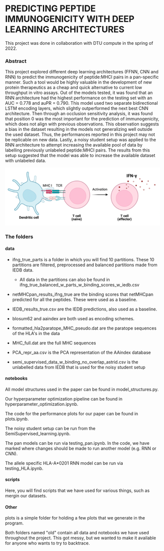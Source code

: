 # PREDICTING PEPTIDE IMMUNOGENICITY WITH DEEP LEARNING ARCHITECTURES

This project was done in collaboration with DTU compute in the spring of 2022. 

### Abstract

This project explored different deep learning architectures (FFNN, CNN and RNN) to predict the immunogenicity of peptide:MHCI pairs in a pan-specific manner. Such a tool would be highly valuable in the development of new protein therapeutics as a cheap and quick alternative to current low throughput in vitro assays. Out of the models tested, it was found that an RNN architecture had the highest performance on the testing set with an AUC = 0.778 and auPR = 0.790. This model used two separate bidirectional LSTM encoding layers, which slightly outperformed the next best CNN architecture. Then through an occlusion sensitivity analysis, it was found that position 0 was the most important for the prediction of immunogenicity, which does not align with previous observations. This observation suggests a bias in the dataset resulting in the models not generalizing well outside the used dataset. Thus, the performances reported in this project may not be replicable on new data. Lastly, a noisy student setup was applied to the RNN architecture to attempt increasing the available pool of data by labelling previously unlabeled peptide:MHCI pairs. The results from this setup suggested that the model was able to increase the available dataset with unlabeled data. 

![Illustration of Tcell activation via MHCI and TCR](Tcell_activation.png)

### The folders

#### data 

- ifng_true_parts is a folder in which you will find 10 partitions. These 10 partitions are filtered, preprocessed and balanced partitions made from IEDB data. 
    - All data in the partitions can also be found in ifng_true_balanced_w_parts_w_binding_scores_w_iedb.csv

- netMHCpan_results_ifng_true are the binding scores that netMHCpan predicted for all the peptides. These were used as a baseline. 

- IEDB_results_true.csv are the IEDB predictions, also used as a baseline. 

- blosum62 and aaindex are both used as encoding schemes. 

- formatted_hla2paratope_MHC_pseudo.dat are the paratope sequences of the HLA's in the data

- MHC_full.dat are the full MHC sequences 

- PCA_repr_aa.csv is the PCA representation of the AAindex database

- semi_supervised_data_w_binding_no_overlap_astrid.csv is the unlabelled data from IEDB that is used for the noisy student setup 

#### notebooks

All model structures used in the paper can be found in model_structures.py. 

Our hyperparameter optimization pipeline can be found in hyperparameter_optimization.ipynb. 

The code for the performance plots for our paper can be found in plots.ipynb. 

The noisy student setup can be run from the SemiSupervised_learning.ipynb. 

The pan models can be run via testing_pan.ipynb. In the code, we have marked where changes should be made to run another model (e.g. RNN or CNN).

The allele specific HLA-A*0201 RNN model can be run via testing_HLA.ipynb. 

#### scripts

Here, you will find scripts that we have used for various things, such as mergin our datasets. 

#### Other

plots is a simple folder for holding a few plots that we generate in the program. 

Both folders named "old" contain all data and notebooks we have used throughout the project. This got messy, but we wanted to make it available for anyone who wants to try to backtrace. 






